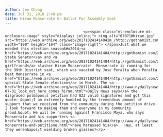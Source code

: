 ```yaml
---
author: Jen Chung
date: Jul 31, 2010 2:40 pm
title: Hiram Monserrate On Ballot For Assembly Seat
---
```


	
										<p><span class="mt-enclosure mt-enclosure-image" style="display: inline;"> <img alt="070710hiram.jpg" src="https://web.archive.org/web/20171024141404im_/http://gothamist.com/attachments/jsaxena/070710hiram.jpg" width="100" height="104" class="image-right"> </span>Just what we needed this election season&#x2014;<a href="https://web.archive.org/web/20171024141404/http://gothamist.com/2010/02/10/state_senate_votes_to_expel_monserr.php">former State Senator</a> and <a href="https://web.archive.org/web/20171024141404/http://gothamist.com/2008/12/20/state_senators_domestic_violence_ar.php">convicted girlfriend</a> slasher Hiram Monserrate!  Monserrate is running for the 39th District seat, which was vacated by Jose Peralta when Peralta beat Monserrate in <a href="https://web.archive.org/web/20171024141404/http://gothamist.com/2010/03/16/peralta_defeats_monserrate_for_stat.php">a special State Senate election</a> in March. The <a href="https://web.archive.org/web/20171024141404/http://www.nydailynews.com/news/politics/2010/07/31/2010-07-31_look_out_here_comes_hiram.html">Daily News says</a> the disgraced pol&apos;s petition had 823 valid signatures and got this quote: &quot;I am extremely humbled by the tremendous amount of support that we received from the community during the petition drive. I look forward to making them and everyone in my community proud.&quot; He will be running against Francisco Moya, who says Monserrate and his supporters <a href="https://web.archive.org/web/20171024141404/http://www.nydailynews.com/blogs/dailypolitics/2010/06/hiram-monserrate-and-petitione.html">have harassed his</a>.  Hey, at least they weren&apos;t wielding broken glasses!</p>					
										
									
				